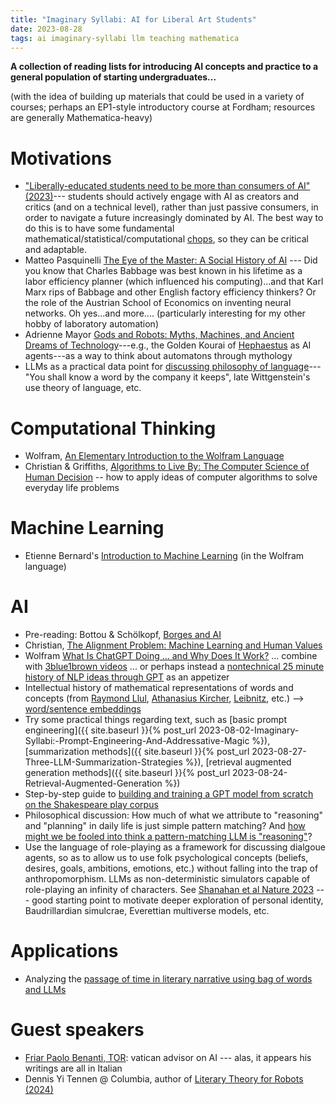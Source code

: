 ```yaml
---
title: "Imaginary Syllabi: AI for Liberal Art Students"
date: 2023-08-28
tags: ai imaginary-syllabi llm teaching mathematica
---
```


**A collection of reading lists for introducing AI concepts and practice to a general population of starting undergraduates...**

(with the idea of building up materials that could be used in a variety of courses; perhaps an EP1-style introductory course at Fordham; resources are generally Mathematica-heavy)

# Motivations

- ["Liberally-educated students need to be more than consumers of AI" (2023)](https://tedunderwood.com/2023/09/10/liberally-educated-students-need-to-be-more-than-consumers-of-ai/)--- students should actively engage with AI as creators and critics (and on a technical level), rather than just passive consumers, in order to navigate a future increasingly dominated by AI. The best way to do this is to have some fundamental mathematical/statistical/computational [chops](https://en.wiktionary.org/wiki/chops), so they can be critical and adaptable.
- Matteo Pasquinelli [The Eye of the Master: A Social History of AI](https://amzn.to/47fUhfR) --- Did you know that Charles Babbage was best known in his lifetime as a labor efficiency planner (which influenced his computing)...and that Karl Marx rips of Babbage and other English factory efficiency thinkers?  Or the role of the Austrian School of Economics on inventing neural networks.  Oh yes...and more.... (particularly interesting for my other hobby of laboratory automation)
- Adrienne Mayor [Gods and Robots: Myths, Machines, and Ancient Dreams of Technology](https://amzn.to/46tNqhH)---e.g., the Golden Kourai of [Hephaestus](https://en.wikipedia.org/wiki/Hephaestus) as AI agents---as a way to think about automatons through mythology
- LLMs as a practical data point for [discussing philosophy of language](https://www.secondbest.ca/p/were-all-wittgensteinians-now)---"You shall know a word by the company it keeps", late Wittgenstein's use theory of language, etc. 

# Computational Thinking

- Wolfram, [An Elementary Introduction to the Wolfram Language](https://www.wolfram.com/language/elementary-introduction/2nd-ed/index.html)
- Christian & Griffiths, [Algorithms to Live By: The Computer Science of Human Decision](https://amzn.to/3OM4mZS) -- how to apply ideas of computer algorithms to solve everyday life problems

# Machine Learning

- Etienne Bernard's [Introduction to Machine Learning](https://www.wolfram-media.com/products/introduction-to-machine-learning/) (in the Wolfram language)


# AI

- Pre-reading: Bottou & Schölkopf, [Borges and AI](https://arxiv.org/abs/2310.01425)
- Christian, [The Alignment Problem: Machine Learning and Human Values](https://amzn.to/45JKCNw) 
- Wolfram [What Is ChatGPT Doing … and Why Does It Work?](https://writings.stephenwolfram.com/2023/02/what-is-chatgpt-doing-and-why-does-it-work/) ... combine with [3blue1brown videos](https://www.youtube.com/watch?v=wjZofJX0v4M&list=PLZHQObOWTQDNU6R1_67000Dx_ZCJB-3pi&index=5) ... or perhaps instead a [nontechnical 25 minute history of NLP ideas through GPT](https://www.youtube.com/watch?v=OFS90-FX6pg) as an appetizer
- Intellectual history of mathematical representations of words and concepts (from [Raymond Llul](https://en.wikipedia.org/wiki/Ramon_Llull), [Athanasius Kircher](https://en.wikipedia.org/wiki/Polygraphia_Nova), [Leibnitz](https://plato.stanford.edu/entries/leibniz-mind/), etc.) --> [word/sentence embeddings](https://en.wikipedia.org/wiki/Word_embedding)
- Try some practical things regarding text, such as [basic prompt engineering]({{ site.baseurl }}{% post_url 2023-08-02-Imaginary-Syllabi:-Prompt-Engineering-And-Addressative-Magic %}), [summarization methods]({{ site.baseurl }}{% post_url 2023-08-27-Three-LLM-Summarization-Strategies %}), [retrieval augmented generation methods]({{ site.baseurl }}{% post_url 2023-08-24-Retrieval-Augmented-Generation %})
- Step-by-step guide to [building and training a GPT model from scratch on the Shakespeare play corpus](https://community.wolfram.com/groups/-/m/t/2847286)
- Philosophical discussion:  How much of what we attribute to "reasoning" and "planning" in daily life is just simple pattern matching? And [how might we be fooled into think a pattern-matching LLM is "reasoning"](https://cacm.acm.org/blogs/blog-cacm/276268-can-llms-really-reason-and-plan/fulltext)? 
- Use the language of role-playing as a framework for discussing dialgoue agents, so as to allow us to use folk psychological concepts (beliefs, desires, goals, ambitions, emotions, etc.) without falling into the trap of anthropomorphism. LLMs as non-deterministic simulators capable of role-playing an infinity of characters. See [Shanahan et al Nature 2023](https://doi.org/10.1038/s41586-023-06647-8) --- good starting point to motivate deeper exploration of personal identity, Baudrillardian simulcrae, Everettian multiverse models, etc.

# Applications

- Analyzing the [passage of time in literary narrative using bag of words and LLMs](https://tedunderwood.com/2023/03/19/using-gpt-4-to-measure-the-passage-of-time-in-fiction/)


# Guest speakers

- [Friar Paolo Benanti, TOR](https://en.wikipedia.org/wiki/Paolo_Benanti): vatican advisor on AI --- alas, it appears his writings are all in Italian
- Dennis Yi Tennen @ Columbia, author of [Literary Theory for Robots (2024)](https://amzn.to/43tagGh) 

